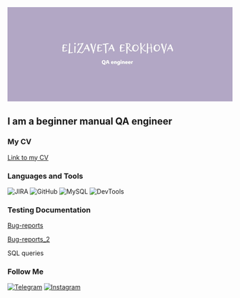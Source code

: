 ![Header](https://github.com/ellizavet/ellizavet/blob/main/assets/template2.jpg)

## I am a beginner manual QA engineer

### My CV
[Link to my CV](https://drive.google.com/file/d/11VJ5VFX3f9yu6TpGXdYUvyZyVMYNA8W7/view?usp=sharing)

### Languages and Tools
![JIRA][def]
![GitHub][def2]
![MySQL][def3]
![DevTools][def4]

### Testing Documentation
[Bug-reports](https://drive.google.com/file/d/10iJubec1iNbxcNj6mdZQ5ISrjXGXDZv_/view?usp=sharing)

[Bug-reports_2](https://drive.google.com/drive/folders/1Ezu7re_dnyigshXclTjUAD40vu09nGRu?usp=sharing)

SQL queries

### Follow Me
[![Telegram][def7]](https://t.me/e_llizavet)
[![Instagram][def8]](https://www.instagram.com/e_llizavet)

[def]: https://img.shields.io/badge/-JIRA-090909?style=for-the-badge&logo=jira&logoColor=024EC6
[def2]: https://img.shields.io/badge/-GitHub-090909?style=for-the-badge&logo=github
[def3]: https://img.shields.io/badge/-MySQL-090909?style=for-the-badge&logo=mysql&logoColor=FFDB4D
[def4]: https://img.shields.io/badge/-DevTools-090909?style=for-the-badge&logo=devtools
[def7]: https://img.shields.io/badge/-Telegram-090909?style=for-the-badge&logo=telegram
[def8]: https://img.shields.io/badge/-Instagram-090909?style=for-the-badge&logo=instagram
[def9]: https://
[def10]: https://t.me//e_llizavet
